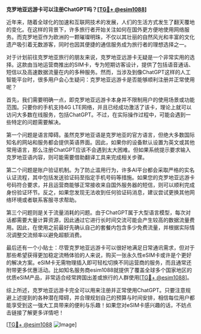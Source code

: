 **克罗地亚远游卡可以注册ChatGPT吗？[[TG💪+ @esim1088](https://t.me/s/esim1088)]**

近年来，随着全球化的加速和互联网技术的发展，人们的生活方式发生了翻天覆地的变化。在这样的背景下，许多旅行者开始关注如何在国外更方便地使用网络服务。而克罗地亚作为欧洲的一颗璀璨明珠，不仅以其壮丽的自然风光和丰富的文化遗产吸引着无数游客，同时也因其便捷的通信服务成为旅行者的理想选择之一。

对于计划前往克罗地亚旅行的朋友来说，克罗地亚远游卡无疑是一个非常实用的选择。这款由当地运营商推出的SIM卡，专为短期访客设计，提供了包括语音通话、短信以及高速数据流量在内的多种服务。然而，当涉及到像ChatGPT这样的人工智能平台时，很多用户会心生疑问：克罗地亚远游卡是否能够顺利注册并正常使用呢？

首先，我们需要明确一点，即克罗地亚远游卡本身并不限制用户的使用场景或功能范围。只要你的手机支持4G LTE网络，并且已经成功激活了该卡，理论上就可以访问大多数在线服务，包括ChatGPT。不过，在实际操作过程中，可能会遇到一些特定的问题需要解决。

第一个问题是语言障碍。虽然克罗地亚语是克罗地亚的官方语言，但绝大多数国际知名的网站和服务都会提供英语界面。因此，如果你的设备默认设置为英文或其他常用语言，那么注册ChatGPT应该不会遇到太大困难。但如果系统提示要求输入克罗地亚语内容，则可能需要借助翻译工具来完成相关步骤。

第二个问题是账户验证机制。为了防止滥用行为，许多AI平台都会采取严格的实名认证流程，其中包括发送验证码至指定手机号码等措施。如果您的克罗地亚远游卡号码符合要求，并且运营商能够正常接收来自国外服务器的短信，则可以顺利完成身份验证环节。反之，如果您发现无法收到任何验证码消息，建议尝试更换其他网络环境或者联系客服寻求帮助。

第三个问题则是关于流量消耗的问题。由于ChatGPT属于大型语言模型，每次对话都需要大量计算资源，因此通过它进行长时间交流可能会产生较高的数据流量费用。因此，在使用之前最好先确认自己的套餐内包含多少免费流量，并根据实际情况调整交流频率以避免超额消费。

最后还有一个小贴士：尽管克罗地亚远游卡可以很好地满足日常通讯需求，但对于那些希望获得更加稳定流畅体验的人来说，购买一张永久性eSIM卡或许是个更好的解决方案。eSIM卡无需物理插入即可轻松切换不同运营商的服务，而且通常还附带更多优惠活动。比如知名服务商esim1088就提供了覆盖全球多个国家地区的优质eSIM产品，非常适合经常跨国出差或旅行的人群使用[[TG💪+ @esim1088](https://t.me/s/esim1088)]。

综上所述，克罗地亚远游卡完全可以用来注册并正常使用ChatGPT。只要注意规避上述提到的各种潜在障碍，并合理规划自己的预算与时间安排，相信每位用户都能享受到这一强大工具带来的便利与乐趣！如果您对eSIM卡感兴趣的话，不妨点击链接了解更多详情吧！

[[TG💪+ @esim1088](https://t.me/s/esim1088) ![Image](https://i.postimg.cc/4NQfJmqS/Snipaste-2025-05-13-00-14-12.png)]